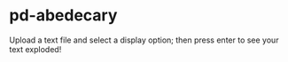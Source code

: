 # pd-abedecary
Upload a text file and select a display option; then press enter to see your text exploded!
